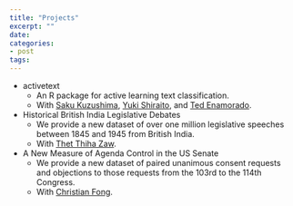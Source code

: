 ```yaml
---
title: "Projects"
excerpt: ""
date: 
categories: 
- post
tags: 
---
```

-   activetext
    -   An R package for active learning text classification.
    -   With [Saku Kuzushima](https://ksaki.github.io), [Yuki Shiraito](https://shiraito.github.io), and [Ted Enamorado](https://www.tedenamorado.com).
-   Historical British India Legislative Debates
    -   We provide a new dataset of over one million legislative speeches between
        1845 and 1945 from British India.
    -   With [Thet Thiha Zaw](https://sites.lsa.umich.edu/htzaw/).
-   A New Measure of Agenda Control in the US Senate
    -   We provide a new dataset of paired unanimous consent requests and objections
        to those requests from the 103rd to the 114th Congress.
    -   With [Christian Fong](https://sites.lsa.umich.edu/cjfong/).


<!----- Footnotes ----->

